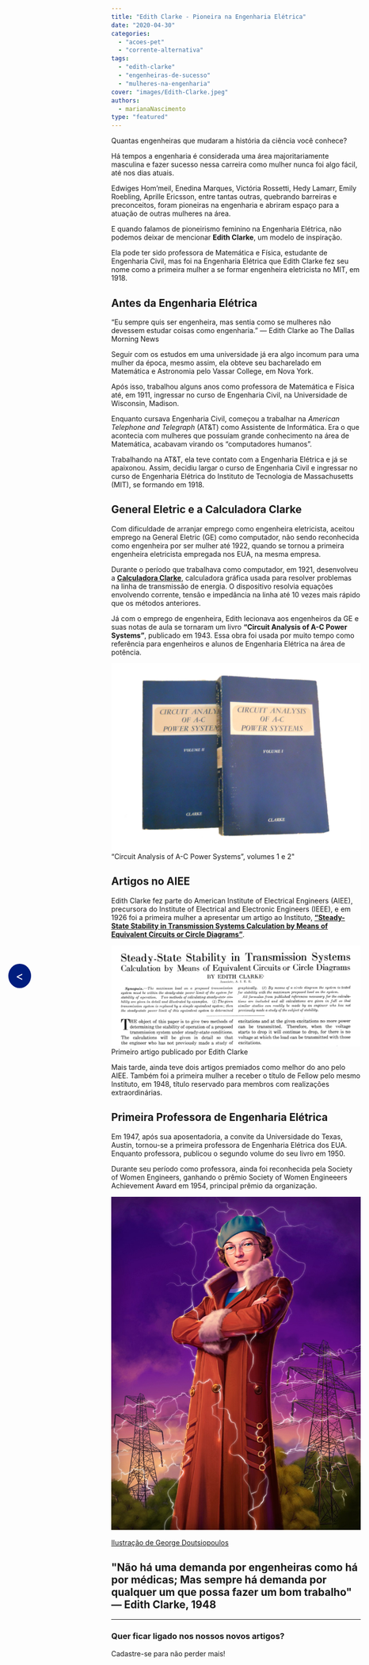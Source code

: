 ```yaml
---
title: "Edith Clarke - Pioneira na Engenharia Elétrica"
date: "2020-04-30"
categories: 
  - "acoes-pet"
  - "corrente-alternativa"
tags: 
  - "edith-clarke"
  - "engenheiras-de-sucesso"
  - "mulheres-na-engenharia"
cover: "images/Edith-Clarke.jpeg"
authors:
  - marianaNascimento
type: "featured"
---
```


<!--Botão para voltar para a página anterior (posts do corrente alternativa)-->
<div style="position: fixed; top: 50%; left: 20px; background-color: #001D7E; color: white; padding: 10px 15px; border-radius: 50%; text-decoration: none; font-size: 24px; z-index: 1000;">
  <a href="javascript:history.back()" style="color: white; text-decoration: none;">&lt;</a>
</div>

Quantas engenheiras que mudaram a história da ciência você conhece?

Há tempos a engenharia é considerada uma área majoritariamente masculina e fazer sucesso nessa carreira como mulher nunca foi algo fácil, até nos dias atuais.

Edwiges Hom’meil, Enedina Marques, Victória Rossetti, Hedy Lamarr, Emily Roebling, Aprille Ericsson, entre tantas outras, quebrando barreiras e preconceitos, foram pioneiras na engenharia e abriram espaço para a atuação de outras mulheres na área.

E quando falamos de pioneirismo feminino na Engenharia Elétrica, não podemos deixar de mencionar **Edith Clarke**, um modelo de inspiração.

Ela pode ter sido professora de Matemática e Física, estudante de Engenharia Civil, mas foi na Engenharia Elétrica que Edith Clarke fez seu nome como a primeira mulher a se formar engenheira eletricista no MIT, em 1918.

## Antes da Engenharia Elétrica

“Eu sempre quis ser engenheira, mas sentia como se mulheres não devessem estudar coisas como engenharia.” — Edith Clarke ao The Dallas Morning News

Seguir com os estudos em uma universidade já era algo incomum para uma mulher da época, mesmo assim, ela obteve seu bacharelado em Matemática e Astronomia pelo Vassar College, em Nova York.

Após isso, trabalhou alguns anos como professora de Matemática e Física até, em 1911, ingressar no curso de Engenharia Civil, na Universidade de Wisconsin, Madison.

Enquanto cursava Engenharia Civil, começou a trabalhar na _American Telephone and Telegraph_ (AT&T) como Assistente de Informática. Era o que acontecia com mulheres que possuíam grande conhecimento na área de Matemática, acabavam virando os “computadores humanos”.

Trabalhando na AT&T, ela teve contato com a Engenharia Elétrica e já se apaixonou. Assim, decidiu largar o curso de Engenharia Civil e ingressar no curso de Engenharia Elétrica do Instituto de Tecnologia de Massachusetts (MIT), se formando em 1918.

## General Eletric e a Calculadora Clarke

Com dificuldade de arranjar emprego como engenheira eletricista, aceitou emprego na General Eletric (GE) como computador, não sendo reconhecida como engenheira por ser mulher até 1922, quando se tornou a primeira engenheira eletricista empregada nos EUA, na mesma empresa.

Durante o período que trabalhava como computador, em 1921, desenvolveu a [**Calculadora Clarke**](https://patents.google.com/patent/US1552113A/en), calculadora gráfica usada para resolver problemas na linha de transmissão de energia. O dispositivo resolvia equações envolvendo corrente, tensão e impedância na linha até 10 vezes mais rápido que os métodos anteriores.

Já com o emprego de engenheira, Edith lecionava aos engenheiros da GE e suas notas de aula se tornaram um livro **“Circuit Analysis of A-C Power Systems”**, publicado em 1943. Essa obra foi usada por muito tempo como referência para engenheiros e alunos de Engenharia Elétrica na área de potência.

![“Circuit Analysis of A-C Power Systems”, volumes 1 e 2"](images/“Circuit-Analysis-of-A-C-Power-Systems”-volumes-1-e-2.png)
“Circuit Analysis of A-C Power Systems”, volumes 1 e 2"

## Artigos no AIEE

Edith Clarke fez parte do American Institute of Electrical Engineers (AIEE), precursora do Institute of Electrical and Electronic Engineers (IEEE), e em 1926 foi a primeira mulher a apresentar um artigo ao Instituto, [**“Steady-State Stability in Transmission Systems Calculation by Means of Equivalent Circuits or Circle Diagrams”**](https://ieeexplore.ieee.org/document/5061206).

![](images/Edith-Clarke-Artigo.png) Primeiro artigo publicado por Edith Clarke

Mais tarde, ainda teve dois artigos premiados como melhor do ano pelo AIEE. Também foi a primeira mulher a receber o título de Fellow pelo mesmo Instituto, em 1948, título reservado para membros com realizações extraordinárias.

## Primeira Professora de Engenharia Elétrica

Em 1947, após sua aposentadoria, a convite da Universidade do Texas, Austin, tornou-se a primeira professora de Engenharia Elétrica dos EUA. Enquanto professora, publicou o segundo volume do seu livro em 1950.

Durante seu período como professora, ainda foi reconhecida pela Society of Women Engineers, ganhando o prêmio Society of Women Engineeers Achievement Award em 1954, principal prêmio da organização.

![](images/Edith-Clarke-2.jpeg)

[Ilustração de George Doutsiopoulos](https://www.artstation.com/georgedoutsiopoulos)

## "Não há uma demanda por engenheiras como há por médicas; Mas sempre há demanda por qualquer um que possa fazer um bom trabalho" — Edith Clarke, 1948

* * *

### Quer ficar ligado nos nossos novos artigos?

Cadastre-se para não perder mais!
